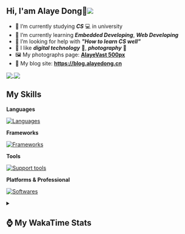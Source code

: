 ## Hi, **I'am Alaye Dong**👋<img src="https://visitor-badge.laobi.icu/badge?page_id=Alaye-Dong.Alaye-Dong"/>

- 📖 I’m currently studying ***CS*** 💻 in university
- 🌱 I’m currently learning ***Embedded Developing***, ***Web Developing***
- 🤔 I’m looking for help with ***"How to learn CS well"***
- 🤩 I like ***digital technology*** 📱, ***photography*** 📸
- 🖼️ My photographs page: **[AlayeVast 500px](https://500px.com.cn/AlayeVast)**
- 📰 My blog site: **https://blog.alayedong.cn**

<!--
[![Alaye's GitHub stats](https://github-readme-stats.vercel.app/api?username=Alaye-Dong&custom_title=Alaye%20Dong`s%20GitHub%20stats&show_icons=true&rank_icon=percentile&theme=transparent&include_all_commits=true&count_private=true)](https://github.com/anuraghazra/github-readme-stats) 
[![Top Langs](https://github-readme-stats.vercel.app/api/top-langs/?username=Alaye-Dong\&layout=compact&theme=transparent)](https://github.com/anuraghazra/github-readme-stats)
-->
<a href="https://github.com/anuraghazra/github-readme-stats">
  <img height=200 align="center" src="https://github-readme-stats.vercel.app/api?username=Alaye-Dong&custom_title=Alaye%20Dong`s%20GitHub%20stats&show_icons=true&rank_icon=percentile&theme=transparent&include_all_commits=true&count_private=true" />
</a>
<a href="https://github.com/anuraghazra/convoychat">
  <img height=200 align="center" src="https://github-readme-stats.vercel.app/api/top-langs/?username=Alaye-Dong&layout=compact&theme=transparent&include_all_commits=true&count_private=true&langs_count=8&card_width=300" />
</a>

## My Skills

**Languages**

[![Languages](https://go-skill-icons.vercel.app/api/icons?i=c,java,html,css,js,ts,py,dart&perline=15)](https://github.com/LelouchFR/skill-icons)

**Frameworks**

[![Frameworks](https://go-skill-icons.vercel.app/api/icons?i=arduino,platformio,spring,vue,nuxt,astro,tailwindcss,flutter&perline=15)](https://github.com/LelouchFR/skill-icons)

**Tools**

[![Support tools](https://go-skill-icons.vercel.app/api/icons?i=git,pnpm,vite,vitepress,pinia,anaconda,docker,nginx,mysql,redis&perline=15)](https://github.com/LelouchFR/skill-icons)

**Platforms & Professional**

[![Softwares](https://go-skill-icons.vercel.app/api/icons?i=windows,androidstudio,vscode,idea,pycharm,webstorm,ps,lr,davinci,canva,github,vercel&perline=15)](https://github.com/LelouchFR/skill-icons)

<details>	
  <summary><h2> ⌚ My WakaTime Stats </b></summary>

<!--START_SECTION:waka-->
![Profile Views](http://img.shields.io/badge/Profile%20Views-0-blue)

![Lines of code](https://img.shields.io/badge/From%20Hello%20World%20I%27ve%20Written-1.1%20million%20lines%20of%20code-blue)

**🐱 My GitHub Data** 

> 📦 133.2 kB Used in GitHub's Storage 
 > 
> 🏆 362 Contributions in the Year 2025
 > 
> 🚫 Not Opted to Hire
 > 
> 📜 33 Public Repositories 
 > 
> 🔑 6 Private Repositories 
 > 
**I Mostly Code in Java** 

```text
Java                     8 repos             █████░░░░░░░░░░░░░░░░░░░░   19.51 % 
TypeScript               7 repos             ████░░░░░░░░░░░░░░░░░░░░░   17.07 % 
Vue                      2 repos             █░░░░░░░░░░░░░░░░░░░░░░░░   04.88 % 
Dart                     1 repo              █░░░░░░░░░░░░░░░░░░░░░░░░   02.44 % 
Jupyter Notebook         1 repo              █░░░░░░░░░░░░░░░░░░░░░░░░   02.44 % 
```



**Timeline**

![Lines of Code chart](https://raw.githubusercontent.com/Alaye-Dong/Alaye-Dong/main/assets/bar_graph.png)


 Last Updated on 20/09/2025 18:43:39 UTC
<!--END_SECTION:waka-->

</details>
